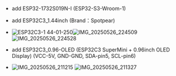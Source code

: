 - add ESP32-1732S019N-I (ESP32-S3-Wroom-1)
- add ESP32C3_1.44inch (Brand：Spotpear)
- ![ESP32C3-1 44-01-250](https://github.com/jblance/ESP32C3_1.44inch/assets/1266998/493165fc-655c-428d-be0b-3ff0d213c4b2)![IMG_20250526_224509](https://github.com/user-attachments/assets/db08c1d2-e474-4760-be86-6db0aa545d11)![IMG_20250526_224528](https://github.com/user-attachments/assets/abac68ca-4d40-4806-bd60-3b85c21ffe9b)


- add ESP32C3_0.96-OLED (ESP32C3 SuperMini + 0.96inch OLED Display)
   (VCC-5V, GND-GND, SDA-pin5, SCL-pin6)
- ![IMG_20250526_211215](https://github.com/user-attachments/assets/9c33ea0e-4594-44c0-9eea-e187a1c5aeac)
![IMG_20250526_211327](https://github.com/user-attachments/assets/1f0f9fc1-2737-4230-9289-83c20d9f0ad2)
 
